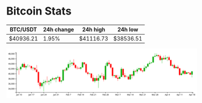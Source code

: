 # Bitcoin Stats

BTC/USDT|24h change|24h high|24h low|
|---|---|---|---|
|$40936.21|1.95%|$41116.73|$38536.51|

<img src="./chart.svg">
